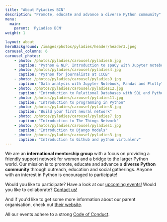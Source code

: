 ```yaml
---
title: "About PyLadies BCN"
description: "Promote, educate and advance a diverse Python community"
menu:
  main:
    parent: 'PyLadies BCN'
weight: 1

layout: about
heroBackground: /images/photos/pyladies/header/header3.jpeg
carousel_columns: 6
carousel_photos:
    - photo: /photos/pyladies/carousel/pyladies6.jpg
      caption: "Python & NLP. Introduction to spaCy with Jupyter notebooks"
    - photo: /photos/pyladies/carousel/pyladies4.jpg
      caption: "Python for journalists at CCCB"
    - photo: /photos/pyladies/carousel/pyladies9.jpg
      caption: "Data analysis with Jupyter Notebook, Pandas and Plotly"
    - photo: /photos/pyladies/carousel/pyladies12.jpg
      caption: "Introduction to Relational Databases with SQL and Python"
    - photo: /photos/pyladies/carousel/pyladies11.jpg
      caption: "Introduction to programming in Python"
    - photo: /photos/pyladies/carousel/pyladies8.jpg
      caption: "Build your first neural network"
    - photo: /photos/pyladies/carousel/pyladies7.jpg
      caption: "Introduction to The Things Network"
    - photo: /photos/pyladies/carousel/pyladies1.jpg
      caption: "Introduction to Django Models"
    - photo: /photos/pyladies/carousel/pyladies3.jpg
      caption: "Introduction to Github and python virtualenv"
---
```


We are an **international mentorship group** with a focus on providing a friendly support network for women and a bridge to the larger Python world. Our mission is to promote, educate and advance a **diverse Python community** through outreach, education and social gatherings. Anyone with an interest in Python is encouraged to participate!


Would you like to participate? Have a look at our [upcoming events!](/pyladies_bcn/meetups/)
Would you like to collaborate? [Contact us!](/pyladies_bcn/contact-us/)

And if you'd like to get some more information about our parent organisation, check out <a href="http://www.pyladies.com" target="_blank">their website</a>.

All our events adhere to a strong [Code of Conduct](/pybcn_association/coc/).
